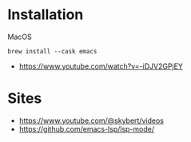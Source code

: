 # Installation

MacOS

`brew install --cask emacs`


- https://www.youtube.com/watch?v=-iDJV2GPjEY

# Sites

- https://www.youtube.com/@skybert/videos
- https://github.com/emacs-lsp/lsp-mode/

